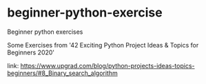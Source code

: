 # beginner-python-exercise
Beginner python exercises

Some Exercises from '42 Exciting Python Project Ideas & Topics for Beginners 2020'

link: https://www.upgrad.com/blog/python-projects-ideas-topics-beginners/#8_Binary_search_algorithm

